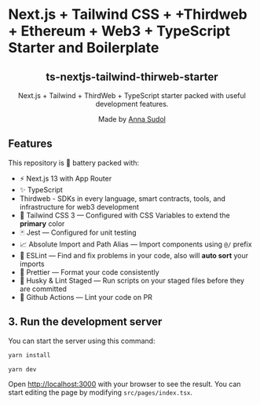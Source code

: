 # Next.js + Tailwind CSS + +Thirdweb + Ethereum + Web3 + TypeScript Starter and Boilerplate

<div align="center">
  <h2>ts-nextjs-tailwind-thirweb-starter</h2>
  <p>Next.js + Tailwind + ThirdWeb + TypeScript starter packed with useful development features.</p>
  <p>Made by <a href="https://github.com/annasudol">Anna Sudol</a></p>
</div>

## Features

This repository is 🔋 battery packed with:

- ⚡️ Next.js 13 with App Router
- ✨ TypeScript
- Thirdweb - SDKs in every language, smart contracts, tools, and infrastructure for web3 development
- 💨 Tailwind CSS 3 — Configured with CSS Variables to extend the **primary** color
- 🃏 Jest — Configured for unit testing
- 📈 Absolute Import and Path Alias — Import components using `@/` prefix
- 📏 ESLint — Find and fix problems in your code, also will **auto sort** your imports
- 💖 Prettier — Format your code consistently
- 🐶 Husky & Lint Staged — Run scripts on your staged files before they are committed
- 👷 Github Actions — Lint your code on PR

## 3. Run the development server

You can start the server using this command:

```bash
yarn install
```

```bash
yarn dev
```

Open [http://localhost:3000](http://localhost:3000) with your browser to see the result. You can start editing the page by modifying `src/pages/index.tsx`.
